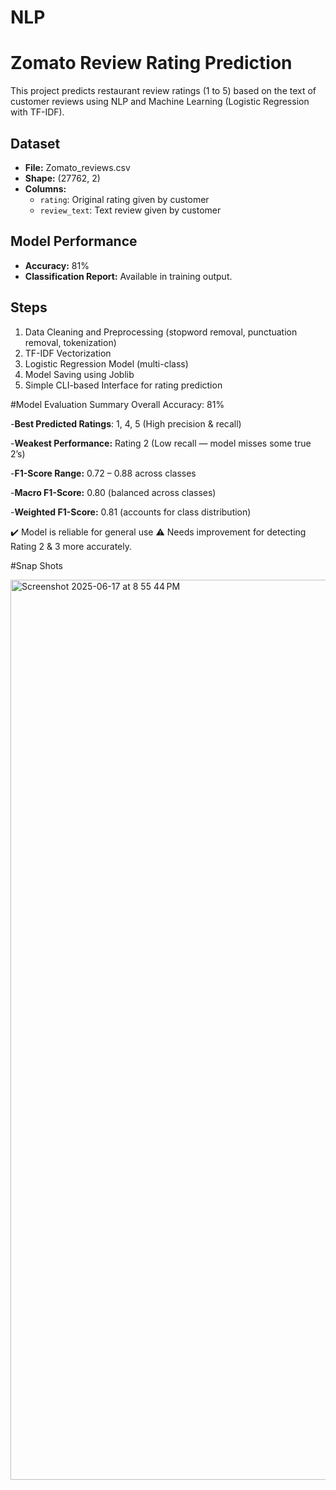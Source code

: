 # NLP
# Zomato Review Rating Prediction

This project predicts restaurant review ratings (1 to 5) based on the text of customer reviews using NLP and Machine Learning (Logistic Regression with TF-IDF).

## Dataset
- **File:** Zomato_reviews.csv
- **Shape:** (27762, 2)
- **Columns:**
  - `rating`: Original rating given by customer
  - `review_text`: Text review given by customer

## Model Performance
- **Accuracy:** 81%
- **Classification Report:** Available in training output.

## Steps
1. Data Cleaning and Preprocessing (stopword removal, punctuation removal, tokenization)
2. TF-IDF Vectorization
3. Logistic Regression Model (multi-class)
4. Model Saving using Joblib
5. Simple CLI-based Interface for rating prediction


#Model Evaluation Summary
Overall Accuracy: 81%

-**Best Predicted Ratings**: 1, 4, 5 (High precision & recall)

-**Weakest Performance:** Rating 2 (Low recall — model misses some true 2’s)

-**F1-Score Range:** 0.72 – 0.88 across classes

-**Macro F1-Score:** 0.80 (balanced across classes)

-**Weighted F1-Score:** 0.81 (accounts for class distribution)

✔️ Model is reliable for general use
⚠️ Needs improvement for detecting Rating 2 & 3 more accurately.

#Snap Shots

<img width="1440" alt="Screenshot 2025-06-17 at 8 55 44 PM" src="https://github.com/user-attachments/assets/1eb11086-be2f-4e3b-9dd3-19b1cf1252de" />

